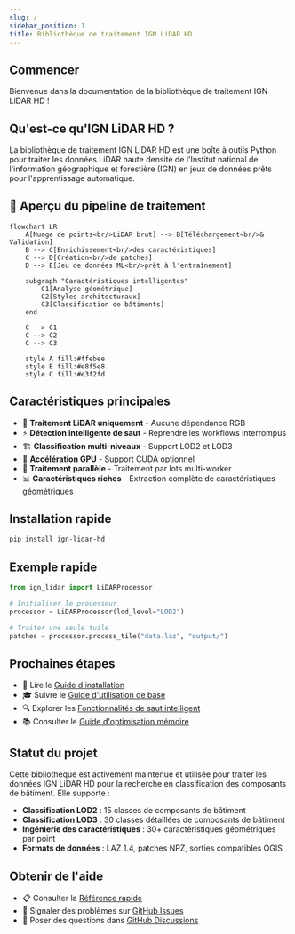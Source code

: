 ```yaml
---
slug: /
sidebar_position: 1
title: Bibliothèque de traitement IGN LiDAR HD
---
```


## Commencer

Bienvenue dans la documentation de la bibliothèque de traitement IGN LiDAR HD !

## Qu'est-ce qu'IGN LiDAR HD ?

La bibliothèque de traitement IGN LiDAR HD est une boîte à outils Python pour traiter les données LiDAR haute densité de l'Institut national de l'information géographique et forestière (IGN) en jeux de données prêts pour l'apprentissage automatique.

## 🔄 Aperçu du pipeline de traitement

```mermaid
flowchart LR
    A[Nuage de points<br/>LiDAR brut] --> B[Téléchargement<br/>& Validation]
    B --> C[Enrichissement<br/>des caractéristiques]
    C --> D[Création<br/>de patches]
    D --> E[Jeu de données ML<br/>prêt à l'entraînement]

    subgraph "Caractéristiques intelligentes"
        C1[Analyse géométrique]
        C2[Styles architecturaux]
        C3[Classification de bâtiments]
    end

    C --> C1
    C --> C2
    C --> C3

    style A fill:#ffebee
    style E fill:#e8f5e8
    style C fill:#e3f2fd
```

## Caractéristiques principales

- 🎯 **Traitement LiDAR uniquement** - Aucune dépendance RGB
- ⚡ **Détection intelligente de saut** - Reprendre les workflows interrompus
- 🏗️ **Classification multi-niveaux** - Support LOD2 et LOD3
- 🚀 **Accélération GPU** - Support CUDA optionnel
- 🔄 **Traitement parallèle** - Traitement par lots multi-worker
- 📊 **Caractéristiques riches** - Extraction complète de caractéristiques géométriques

## Installation rapide

```bash
pip install ign-lidar-hd
```

## Exemple rapide

```python
from ign_lidar import LiDARProcessor

# Initialiser le processeur
processor = LiDARProcessor(lod_level="LOD2")

# Traiter une seule tuile
patches = processor.process_tile("data.laz", "output/")
```

## Prochaines étapes

- 📖 Lire le [Guide d'installation](installation/quick-start.md)
- 🎓 Suivre le [Guide d'utilisation de base](guides/basic-usage.md)
- 🔍 Explorer les [Fonctionnalités de saut intelligent](features/smart-skip.md)
- 📚 Consulter le [Guide d'optimisation mémoire](reference/memory-optimization.md)

## Statut du projet

Cette bibliothèque est activement maintenue et utilisée pour traiter les données IGN LiDAR HD pour la recherche en classification des composants de bâtiment. Elle supporte :

- **Classification LOD2** : 15 classes de composants de bâtiment
- **Classification LOD3** : 30 classes détaillées de composants de bâtiment
- **Ingénierie des caractéristiques** : 30+ caractéristiques géométriques par point
- **Formats de données** : LAZ 1.4, patches NPZ, sorties compatibles QGIS

## Obtenir de l'aide

- 📋 Consulter la [Référence rapide](https://github.com/sducournau/IGN_LIDAR_HD_DATASET/blob/main/QUICK_REFERENCE.md)
- 🐛 Signaler des problèmes sur [GitHub Issues](https://github.com/sducournau/IGN_LIDAR_HD_DATASET/issues)
- 💬 Poser des questions dans [GitHub Discussions](https://github.com/sducournau/IGN_LIDAR_HD_DATASET/discussions)
